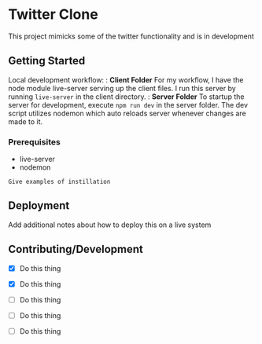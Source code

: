 # Twitter Clone

This project mimicks some of the twitter functionality and is in development

## Getting Started

Local development workflow: 
: **Client Folder**
For my workflow, I have the node module live-server serving up the client files. I run this server by running ```live-server``` in the client directory.
: **Server Folder**
To startup the server for development, execute ```npm run dev``` in the server folder. The dev script utilizes nodemon which auto reloads server whenever changes are made to it.


### Prerequisites

* live-server
* nodemon

```
Give examples of instillation
```



## Deployment

Add additional notes about how to deploy this on a live system


## Contributing/Development


- [x] Do this thing 
- [x] Do this thing 
- [ ] Do this thing 
- [ ] Do this thing 
- [ ] Do this thing 















